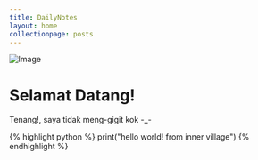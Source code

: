 ```yaml
---
title: DailyNotes
layout: home
collectionpage: posts
---
```



![Image](https://raw.githubusercontent.com/irfnrdh/irfnrdh.github.io/master/img/imgg.jpg)

# Selamat Datang!

Tenang!, saya tidak meng-gigit kok -_-

{% highlight python %}
print("hello world! from inner village")
{% endhighlight %}
